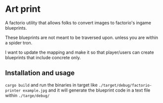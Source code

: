 # Art print

A factorio utility that allows folks to convert images to factorio's ingame blueprints. 

These blueprints are not meant to be traversed upon. unless you are within a spider tron. 

I want to update the mapping and make it so that player/users can create blueprints that include concrete only.

## Installation and usage

`cargo build` and run the binaries in target like `./target/debug/factorio-printer example.jpg`
and it will generate the blueprint code in a text file within `./targe/debug/`
